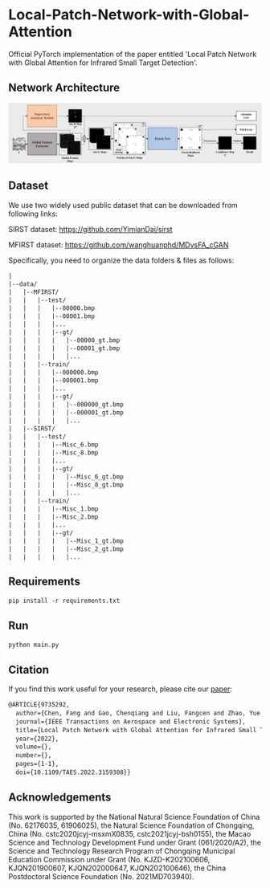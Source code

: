 # Local-Patch-Network-with-Global-Attention
Official PyTorch implementation of the paper entitled 'Local Patch Network with Global Attention for Infrared Small Target Detection'.

## Network Architecture

![](./figures/network_architecture.jpg)

## Dataset

We use two widely used public dataset that can be downloaded from following links:

SIRST dataset: https://github.com/YimianDai/sirst

MFIRST dataset: https://github.com/wanghuanphd/MDvsFA_cGAN

Specifically, you need to organize the data folders & files as follows:

``` shell
|
|--data/
|	|--MFIRST/
|	|	|--test/
|	|	|	|--00000.bmp
|	|	|	|--00001.bmp
|	|	|	|...
|	|	|	|--gt/
|	|	|	|	|--00000_gt.bmp
|	|	|	|	|--00001_gt.bmp
|	|	|	|	|...
|	|	|--train/
|	|	|	|--000000.bmp
|	|	|	|--000001.bmp
|	|	|	|...
|	|	|	|--gt/
|	|	|	|	|--000000_gt.bmp
|	|	|	|	|--000001_gt.bmp
|	|	|	|	|...
|	|--SIRST/
|	|	|--test/
|	|	|	|--Misc_6.bmp
|	|	|	|--Misc_8.bmp
|	|	|	|...
|	|	|	|--gt/
|	|	|	|	|--Misc_6_gt.bmp
|	|	|	|	|--Misc_8_gt.bmp
|	|	|	|	|...
|	|	|--train/
|	|	|	|--Misc_1.bmp
|	|	|	|--Misc_2.bmp
|	|	|	|...
|	|	|	|--gt/
|	|	|	|	|--Misc_1_gt.bmp
|	|	|	|	|--Misc_2_gt.bmp
|	|	|	|	|...
```

## Requirements

``` shell
pip install -r requirements.txt
```

## Run

```shell
python main.py
```

## Citation

If you find this work useful for your research, please cite our [paper](https://ieeexplore.ieee.org/document/9735292):

```latex
@ARTICLE{9735292,
  author={Chen, Fang and Gao, Chenqiang and Liu, Fangcen and Zhao, Yue and Zhou, Yuxi and Meng, Deyu and Zuo, Wangmeng},
  journal={IEEE Transactions on Aerospace and Electronic Systems}, 
  title={Local Patch Network with Global Attention for Infrared Small Target Detection}, 
  year={2022},
  volume={},
  number={},
  pages={1-1},
  doi={10.1109/TAES.2022.3159308}}
```

## Acknowledgements

This work is supported by the National Natural Science Foundation  of China (No. 62176035, 61906025), the Natural Science Foundation of Chongqing, China (No. cstc2020jcyj-msxmX0835, cstc2021jcyj-bsh0155),  the Macao Science and Technology Development Fund under Grant (061/2020/A2), the Science and Technology Research Program of Chongqing Municipal Education Commission under Grant (No. KJZD-K202100606, KJQN201900607, KJQN202000647, KJQN202100646), the China Postdoctoral Science Foundation (No. 2021MD703940).
